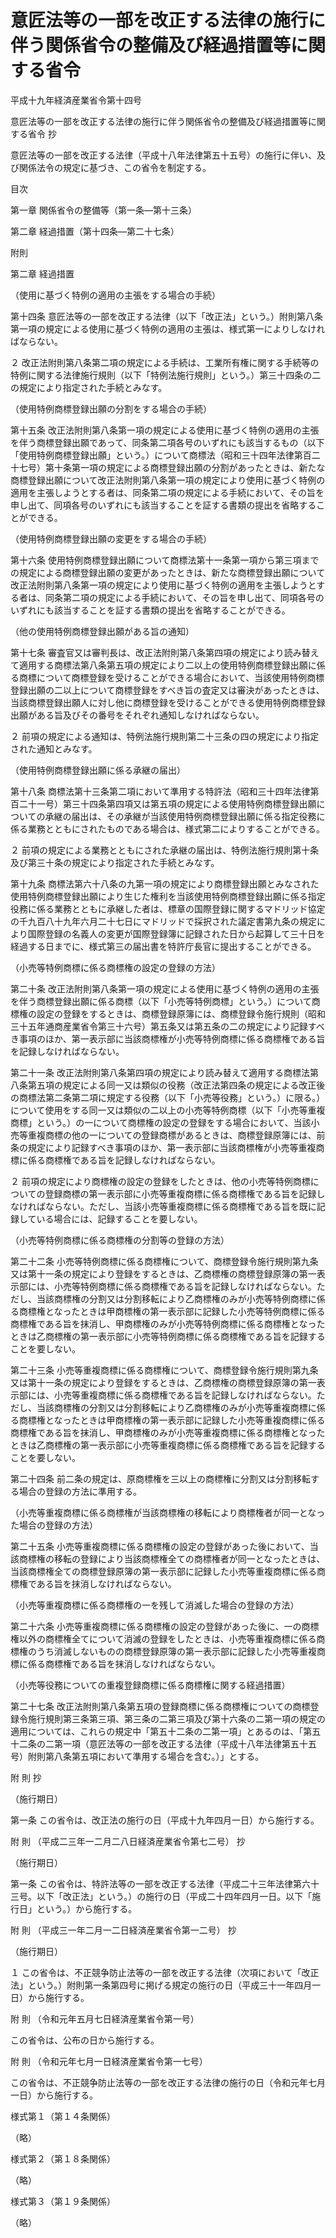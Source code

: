 # 意匠法等の一部を改正する法律の施行に伴う関係省令の整備及び経過措置等に関する省令

平成十九年経済産業省令第十四号

意匠法等の一部を改正する法律の施行に伴う関係省令の整備及び経過措置等に関する省令 抄

意匠法等の一部を改正する法律（平成十八年法律第五十五号）の施行に伴い、及び関係法令の規定に基づき、この省令を制定する。

目次

第一章 関係省令の整備等（第一条―第十三条）

第二章 経過措置（第十四条―第二十七条）

附則

第二章 経過措置

（使用に基づく特例の適用の主張をする場合の手続）

第十四条 意匠法等の一部を改正する法律（以下「改正法」という。）附則第八条第一項の規定による使用に基づく特例の適用の主張は、様式第一によりしなければならない。

２ 改正法附則第八条第二項の規定による手続は、工業所有権に関する手続等の特例に関する法律施行規則（以下「特例法施行規則」という。）第三十四条の二の規定により指定された手続とみなす。

（使用特例商標登録出願の分割をする場合の手続）

第十五条 改正法附則第八条第一項の規定による使用に基づく特例の適用の主張を伴う商標登録出願であって、同条第二項各号のいずれにも該当するもの（以下「使用特例商標登録出願」という。）について商標法（昭和三十四年法律第百二十七号）第十条第一項の規定による商標登録出願の分割があったときは、新たな商標登録出願について改正法附則第八条第一項の規定により使用に基づく特例の適用を主張しようとする者は、同条第二項の規定による手続において、その旨を申し出て、同項各号のいずれにも該当することを証する書類の提出を省略することができる。

（使用特例商標登録出願の変更をする場合の手続）

第十六条 使用特例商標登録出願について商標法第十一条第一項から第三項までの規定による商標登録出願の変更があったときは、新たな商標登録出願について改正法附則第八条第一項の規定により使用に基づく特例の適用を主張しようとする者は、同条第二項の規定による手続において、その旨を申し出て、同項各号のいずれにも該当することを証する書類の提出を省略することができる。

（他の使用特例商標登録出願がある旨の通知）

第十七条 審査官又は審判長は、改正法附則第八条第四項の規定により読み替えて適用する商標法第八条第五項の規定により二以上の使用特例商標登録出願に係る商標について商標登録を受けることができる場合において、当該使用特例商標登録出願の二以上について商標登録をすべき旨の査定又は審決があったときは、当該商標登録出願人に対し他に商標登録を受けることができる使用特例商標登録出願がある旨及びその番号をそれぞれ通知しなければならない。

２ 前項の規定による通知は、特例法施行規則第二十三条の四の規定により指定された通知とみなす。

（使用特例商標登録出願に係る承継の届出）

第十八条 商標法第十三条第二項において準用する特許法（昭和三十四年法律第百二十一号）第三十四条第四項又は第五項の規定による使用特例商標登録出願についての承継の届出は、その承継が当該使用特例商標登録出願に係る指定役務に係る業務とともにされたものである場合は、様式第二によりすることができる。

２ 前項の規定による業務とともにされた承継の届出は、特例法施行規則第十条及び第三十条の規定により指定された手続とみなす。

第十九条 商標法第六十八条の九第一項の規定により商標登録出願とみなされた使用特例商標登録出願により生じた権利を当該使用特例商標登録出願に係る指定役務に係る業務とともに承継した者は、標章の国際登録に関するマドリッド協定の千九百八十九年六月二十七日にマドリッドで採択された議定書第九条の規定により国際登録の名義人の変更が国際登録簿に記録された日から起算して三十日を経過する日までに、様式第三の届出書を特許庁長官に提出することができる。

（小売等特例商標に係る商標権の設定の登録の方法）

第二十条 改正法附則第八条第一項の規定による使用に基づく特例の適用の主張を伴う商標登録出願に係る商標（以下「小売等特例商標」という。）について商標権の設定の登録をするときは、商標登録原簿には、商標登録令施行規則（昭和三十五年通商産業省令第三十六号）第五条又は第五条の二の規定により記録すべき事項のほか、第一表示部に当該商標権が小売等特例商標に係る商標権である旨を記録しなければならない。

第二十一条 改正法附則第八条第四項の規定により読み替えて適用する商標法第八条第五項の規定による同一又は類似の役務（改正法第四条の規定による改正後の商標法第二条第二項に規定する役務（以下「小売等役務」という。）に限る。）について使用をする同一又は類似の二以上の小売等特例商標（以下「小売等重複商標」という。）の一について商標権の設定の登録をする場合において、当該小売等重複商標の他の一についての登録商標があるときは、商標登録原簿には、前条の規定により記録すべき事項のほか、第一表示部に当該商標権が小売等重複商標に係る商標権である旨を記録しなければならない。

２ 前項の規定により商標権の設定の登録をしたときは、他の小売等特例商標についての登録商標の第一表示部に小売等重複商標に係る商標権である旨を記録しなければならない。ただし、当該小売等重複商標に係る商標権である旨を既に記録している場合には、記録することを要しない。

（小売等特例商標に係る商標権の分割等の登録の方法）

第二十二条 小売等特例商標に係る商標権について、商標登録令施行規則第九条又は第十一条の規定により登録をするときは、乙商標権の商標登録原簿の第一表示部には、小売等特例商標に係る商標権である旨を記録しなければならない。ただし、当該商標権の分割又は分割移転により乙商標権のみが小売等特例商標に係る商標権となったときは甲商標権の第一表示部に記録した小売等特例商標に係る商標権である旨を抹消し、甲商標権のみが小売等特例商標に係る商標権となったときは乙商標権の第一表示部に小売等特例商標に係る商標権である旨を記録することを要しない。

第二十三条 小売等重複商標に係る商標権について、商標登録令施行規則第九条又は第十一条の規定により登録をするときは、乙商標権の商標登録原簿の第一表示部には、小売等重複商標に係る商標権である旨を記録しなければならない。ただし、当該商標権の分割又は分割移転により乙商標権のみが小売等重複商標に係る商標権となったときは甲商標権の第一表示部に記録した小売等重複商標に係る商標権である旨を抹消し、甲商標権のみが小売等重複商標に係る商標権となったときは乙商標権の第一表示部に小売等重複商標に係る商標権である旨を記録することを要しない。

第二十四条 前二条の規定は、原商標権を三以上の商標権に分割又は分割移転する場合の登録の方法に準用する。

（小売等重複商標に係る商標権が当該商標権の移転により商標権者が同一となった場合の登録の方法）

第二十五条 小売等重複商標に係る商標権の設定の登録があった後において、当該商標権の移転の登録により当該商標権全ての商標権者が同一となったときは、当該商標権全ての商標登録原簿の第一表示部に記録した小売等重複商標に係る商標権である旨を抹消しなければならない。

（小売等重複商標に係る商標権の一を残して消滅した場合の登録の方法）

第二十六条 小売等重複商標に係る商標権の設定の登録があった後に、一の商標権以外の商標権全てについて消滅の登録をしたときは、小売等重複商標に係る商標権のうち消滅しないものの商標登録原簿の第一表示部に記録した小売等重複商標に係る商標権である旨を抹消しなければならない。

（小売等役務についての重複登録商標に係る商標権に関する経過措置）

第二十七条 改正法附則第八条第五項の登録商標に係る商標権についての商標登録令施行規則第三条第三項、第三条の二第三項及び第十六条の二第一項の規定の適用については、これらの規定中「第五十二条の二第一項」とあるのは、「第五十二条の二第一項（意匠法等の一部を改正する法律（平成十八年法律第五十五号）附則第八条第五項において準用する場合を含む。）」とする。

附 則 抄

（施行期日）

第一条 この省令は、改正法の施行の日（平成十九年四月一日）から施行する。

附 則 （平成二三年一二月二八日経済産業省令第七二号） 抄

（施行期日）

第一条 この省令は、特許法等の一部を改正する法律（平成二十三年法律第六十三号。以下「改正法」という。）の施行の日（平成二十四年四月一日。以下「施行日」という。）から施行する。

附 則 （平成三一年二月一二日経済産業省令第一二号） 抄

（施行期日）

１ この省令は、不正競争防止法等の一部を改正する法律（次項において「改正法」という。）附則第一条第四号に掲げる規定の施行の日（平成三十一年四月一日）から施行する。

附 則 （令和元年五月七日経済産業省令第一号）

この省令は、公布の日から施行する。

附 則 （令和元年七月一日経済産業省令第一七号）

この省令は、不正競争防止法等の一部を改正する法律の施行の日（令和元年七月一日）から施行する。

様式第１（第１４条関係）

（略）

様式第２（第１８条関係）

（略）

様式第３（第１９条関係）

（略）
